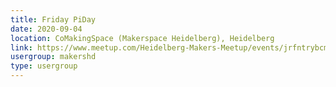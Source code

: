 ```yaml
---
title: Friday PiDay
date: 2020-09-04
location: CoMakingSpace (Makerspace Heidelberg), Heidelberg
link: https://www.meetup.com/Heidelberg-Makers-Meetup/events/jrfntrybcmbgb/
usergroup: makershd
type: usergroup
---
```

